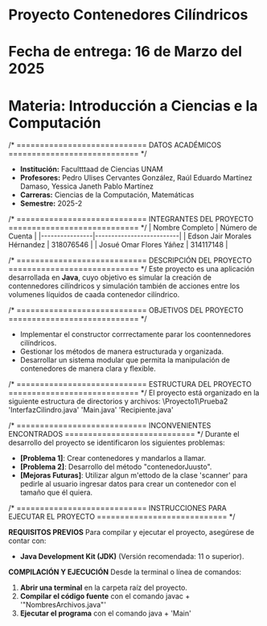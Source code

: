 # Proyecto Contenedores Cilíndricos
# Fecha de entrega: 16 de Marzo del 2025
# Materia: Introducción a Ciencias e la Computación


/* ============================
   DATOS ACADÉMICOS
   ============================ */
- **Institución:** Facultttaad de Ciencias UNAM
- **Profesores:** Pedro Ulises Cervantes González, Raúl Eduardo Martínez Damaso, Yessica Janeth Pablo Martínez
- **Carreras:** Ciencias de la Computación, Matemáticas
- **Semestre:** 2025-2


/* ============================
   INTEGRANTES DEL PROYECTO
   ============================ */
| Nombre Completo | Número de Cuenta |
|----------------|--------------------------|
| Edson Jair Morales Hérnandez | 318076546 |
| Josué Omar Flores Yáñez      | 314117148 |


/* ============================
   DESCRIPCIÓN DEL PROYECTO
   ============================ */
Este proyecto es una aplicación desarrollada en **Java**, cuyo objetivo es simular la creación de contennedores cilíndricos y simulación
también de acciones entre los volumenes líquidos de caada contenedor cilíndrico.


/* ============================
   OBJETIVOS DEL PROYECTO
   ============================ */
  - Implementar el constructor corrrectamente parar los coontennedores cilíndricos.
  - Gestionar los métodos de manera estructurada y organizada.
  - Desarrollar un sistema modular que permita la manipulación de contenedores de manera clara y flexible.


/* ============================
   ESTRUCTURA DEL PROYECTO
   ============================ */
El proyecto está organizado en la siguiente estructura de directorios y archivos: \Proyecto1\Prueba2\
'InterfazCilindro.java' 'Main.java' 'Recipiente.java'


/* ============================
   INCONVENIENTES ENCONTRADOS
   ============================ */
Durante el desarrollo del proyecto se identificaron los siguientes problemas:

- **[Problema 1]**: Crear contenedores y mandarlos a llamar.
- **[Problema 2]**: Desarrollo del método "contenedorJuusto".
- **[Mejoras Futuras]**: Utilizar algun m'ettodo de la clase 'scanner' para pedirle al usuario ingresar datos para crear un contenedor con el tamaño que él quiera.


/* ============================
   INSTRUCCIONES PARA EJECUTAR EL PROYECTO
   ============================ */

**REQUISITOS PREVIOS**
Para compilar y ejecutar el proyecto, asegúrese de contar con:
- **Java Development Kit (JDK)** (Versión recomendada: 11 o superior).

**COMPILACIÓN Y EJECUCIÓN**
Desde la terminal o línea de comandos:

1. **Abrir una terminal** en la carpeta raíz del proyecto.
2. **Compilar el código fuente** con el comando javac + '"NombresArchivos.java"'
3. **Ejecutar el programa** con el comando java + 'Main'
